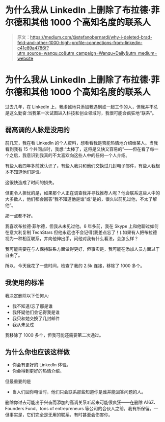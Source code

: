 # 为什么我从 LinkedIn 上删除了布拉德·菲尔德和其他 1000 个高知名度的联系人

> 原文：<https://medium.com/@stefanobernardi/why-i-deleted-brad-feld-and-other-1000-high-profile-connections-from-linkedin-c41e89a4786f?utm_source=wanqu.co&utm_campaign=Wanqu+Daily&utm_medium=website>

# 为什么我从 LinkedIn 上删除了布拉德·菲尔德和其他 1000 个高知名度的联系人

过去几年，在 LinkedIn 上，我虔诚地只添加我遇到或一起工作的人，但我并不总是这么勤奋:当我第一次试图进入科技和创业领域时，我很可能会疯狂地“联系”。

## 弱高调的人脉是没用的

前几天，我在看 LinkedIn 的个人资料，想看看我是否能热情地介绍给某人。当我看到我有 15 个共同点时，我想:“太棒了，这将是又快又容易的”——但在看了每一个之后，我意识到我真的不太喜欢向这些人中的任何一个人介绍。

有些人我四年多前就认识了，有些人我只和他们交换过几封电子邮件，有些人我根本不知道他们是谁。

这很快造成了时间的损失。

但更令人担忧的是，如果那个人正在调查我并寻找推荐人呢？他会联系这些人中的大多数人，他们都会回答“我不知道他是谁”或“是的，很久以前见过他，不太了解他”。

那一点都不好。

我喜欢布拉德·菲尔德，但我从未见过他。6 年多前，我在 Skype 上和他聊过如何在意大利复制 TechStars 但他永远也不会记得(我差点忘了！).如果有人把布拉德视为一种相互联系，并向他伸出手，问他对我有什么看法，会怎么样？

我可能需要在与人保持联系方面做得更好，但事实是，我可能在添加人员方面过于自由了。

所以，今天我花了一些时间，检查了我的 2.5k 连接，移除了 1000 多个。

## **我使用的标准**

我决定删除以下任何人:

*   我不知道/忘了那是谁
*   我怀疑他们会记得我是谁
*   我只和她交换了几封邮件
*   我从未见过

我移除了 1000 多个，但我可能还需要第二次通过。

## 为什么你也应该这样做

*   你会有更好的 LinkedIn 体验。
*   你会得到更好的热情介绍。

但最重要的是

*   当人们回你电话时，他们只会联系那些知道你是谁并能回答问题的人。

删除你过去可能出于兴奋而添加的高调关系听起来可能很疯狂——在删除 A16Z、Founders Fund、tons of entrepreneurs 等公司的合伙人之前，我有所保留。—但事实是，它们完全是无用的联系，有时甚至会伤害你。